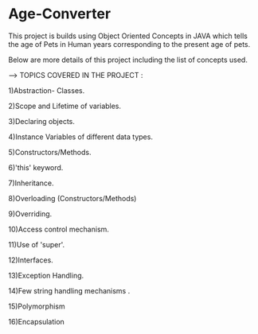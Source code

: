 # Age-Converter
This project is builds using Object Oriented Concepts in JAVA which tells the age of Pets in Human years corresponding to the present age of pets.

Below are more details of this project including the list of concepts used.

--> TOPICS COVERED IN THE PROJECT :


1)Abstraction- Classes.

2)Scope and Lifetime of variables.

3)Declaring objects.

4)Instance Variables of different data types.

5)Constructors/Methods.

6)'this' keyword.

7)Inheritance.

8)Overloading (Constructors/Methods)

9)Overriding.

10)Access control mechanism.

11)Use of 'super'.

12)Interfaces.

13)Exception Handling.

14)Few string handling mechanisms . 

15)Polymorphism

16)Encapsulation
